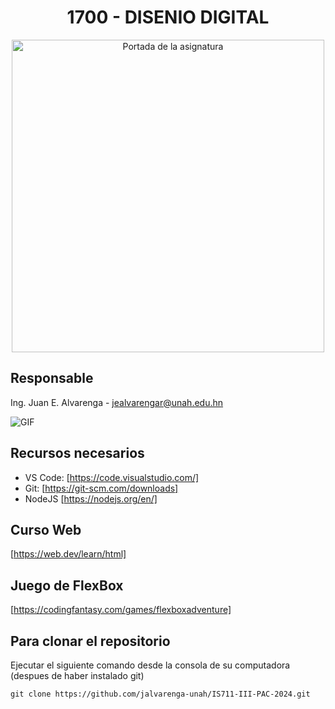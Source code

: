 
<div align="center">

  # 1700 - DISENIO DIGITAL
  
  <img aling="right" src = "https://campusvirtual.unah.edu.hn/pluginfile.php/3537122/course/overviewfiles/Tarjeta%20de%20Visita%20Disen%CC%83ador%20Web%20Ilustrado%20Amarillo%20%281%29.png" alt="Portada de la asignatura" width=500/>
</div>

## Responsable

Ing. Juan E. Alvarenga - jealvarengar@unah.edu.hn

<img  alt="GIF" src="https://raw.githubusercontent.com/haoruilee/haoruilee/master/pic/pusheencode.gif" />

## Recursos necesarios

- VS Code: [https://code.visualstudio.com/]
- Git: [https://git-scm.com/downloads]
- NodeJS [https://nodejs.org/en/]

## Curso Web
[https://web.dev/learn/html]

## Juego de FlexBox
[https://codingfantasy.com/games/flexboxadventure]


## Para clonar el repositorio

Ejecutar el siguiente comando desde la consola de su computadora (despues de haber instalado git)

```
git clone https://github.com/jalvarenga-unah/IS711-III-PAC-2024.git
```
